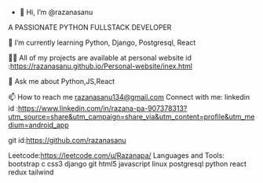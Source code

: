 - 👋 Hi, I’m @razanasanu

A PASSIONATE PYTHON FULLSTACK DEVELOPER

🌱 I’m currently learning Python, Django, Postgresql, React

👨‍💻 All of my projects are available at personal website id :https://razanasanu.github.io/Personal-website/inex.html

💬 Ask me about Python,JS,React

📫 How to reach me razanasanu134@gmail.com
Connect with me:
linkedin id :https://www.linkedin.com/in/razana-pa-907378313?utm_source=share&utm_campaign=share_via&utm_content=profile&utm_medium=android_app


git id:https://github.com/razanasanu

Leetcode:https://leetcode.com/u/Razanapa/
Languages and Tools:
bootstrap c css3 django git html5 javascript linux postgresql python react redux tailwind



<!---
razanasanu/razanasanu is a ✨ special ✨ repository because its `README.md` (this file) appears on your GitHub profile.
You can click the Preview link to take a look at your changes.
--->

